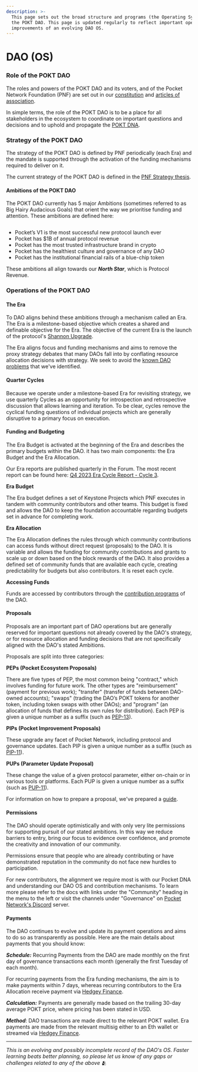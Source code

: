 ```yaml
---
description: >-
  This page sets out the broad structure and programs (the Operating System) of
  the POKT DAO. This page is updated regularly to reflect important operational
  improvements of an evolving DAO OS.
---
```


# DAO (OS)

### Role of the POKT DAO

The roles and powers of the POKT DAO and its voters, and of the Pocket Network Foundation (PNF) are set out in our [constitution](https://github.com/pokt-network/governance/blob/12949c5060638591accd2ba07f07626426723c26/constitution/constitution.md) and [articles of association](https://github.com/pokt-network/governance/blob/12949c5060638591accd2ba07f07626426723c26/foundation/Pocket-Network-Foundation-Articles-of-Association-Highlighted.pdf).

In simple terms, the role of the POKT DAO is to be a place for all stakeholders in the ecosystem to coordinate on important questions and decisions and to uphold and propagate the [POKT DNA](../learn-about-pokt/our-dna.md).

### Strategy of the POKT DAO

The strategy of the POKT DAO is defined by PNF periodically (each Era) and the mandate is supported through the activation of the funding mechanisms required to deliver on it.

The current strategy of the POKT DAO is defined in the [PNF Strategy thesis](https://docs.google.com/document/d/1D-JDGTFbCMsDR-488cRCWRrG0am4Tg\_oaJWslJcnVC0/edit#heading=h.o0jys8nqwju5).

#### Ambitions of the POKT DAO

The POKT DAO currently has 5 major Ambitions (sometimes referred to as Big Hairy Audacious Goals) that orient the way we prioritise funding and attention. These ambitions are defined here:

<figure><img src="../.gitbook/assets/image (1).png" alt=""><figcaption></figcaption></figure>

* Pocket’s V1 is the most successful new protocol launch ever
* Pocket has $1B of annual protocol revenue
* Pocket has the most trusted infrastructure brand in crypto
* Pocket has the healthiest culture and governance of any DAO
* Pocket has the institutional financial rails of a blue-chip token

These ambitions all align towards our _**North Star**_, which is Protocol Revenue.

### Operations of the POKT DAO

#### The Era

To DAO aligns behind these ambitions through a mechanism called an Era. The Era is a milestone-based objective which creates a shared and definable objective for the Era. The objective of the current Era is the launch of the protocol's [Shannon Upgrade](../pokt-protocol/shannon.md).

The Era aligns focus and funding mechanisms and aims to remove the proxy strategy debates that many DAOs fall into by conflating resource allocation decisions with strategy. We seek to avoid the [known DAO problems](https://docs.google.com/document/d/1RETQRH2cgzn3\_72JmF5xr0LW7sIsVyjCmiRY3-wrq3E/edit#heading=h.iif52hhnu202) that we've identified.

#### Quarter Cycles

Because we operate under a milestone-based Era for revisiting strategy, we use quarterly Cycles as an opportunity for introspection and retrospective discussion that allows learning and iteration. To be clear, cycles remove the cyclical funding questions of individual projects which are generally disruptive to a primary focus on execution.

#### Funding and Budgeting

The Era Budget is activated at the beginning of the Era and describes the primary budgets within the DAO. it has two main components: the Era Budget and the Era Allocation.

Our Era reports are published quarterly in the Forum. The most recent report can be found here: [Q4 2023 Era Cycle Report - Cycle 3](https://forum.pokt.network/t/era-cycle-report-cycle-3/4960).

**Era Budget**

The Era budget defines a set of Keystone Projects which PNF executes in tandem with community contributors and other teams. This budget is fixed and allows the DAO to keep the foundation accountable regarding budgets set in advance for completing work.

**Era Allocation**

The Era Allocation defines the rules through which community contributions can access funds without direct request (proposals) to the DAO. It is variable and allows the funding for community contributions and grants to scale up or down based on the block rewards of the DAO. It also provides a defined set of community funds that are available each cycle, creating predictability for budgets but also contributors. It is reset each cycle.

**Accessing Funds**

Funds are accessed by contributors through the [contribution programs](start-contributing/) of the DAO.

#### Proposals

Proposals are an important part of DAO operations but are generally reserved for important questions not already covered by the DAO's strategy, or for resource allocation and funding decisions that are not specifically aligned with the DAO's stated Ambitions.&#x20;

Proposals are split into three categories:

**PEPs (Pocket Ecosystem Proposals)**

There are five types of PEP, the most common being "contract," which involves funding for future work. The other types are "reimbursement" (payment for previous work); "transfer" (transfer of funds between DAO-owned accounts); "swaps" (trading the DAO’s POKT tokens for another token, including token swaps with other DAOs); and "program" (an allocation of funds that defines its own rules for distribution). Each PEP is given a unique number as a suffix (such as [PEP-13](https://forum.pokt.network/t/pep-13-poktscan-app/)).&#x20;

**PIPs (Pocket Improvement Proposals)**

These upgrade any facet of Pocket Network, including protocol and governance updates. Each PIP is given a unique number as a suffix (such as [PIP-11](https://forum.pokt.network/t/pip-11-implementing-an-on-chain-rev-share-mechanism/)).

**PUPs (Parameter Update Proposal)**

These change the value of a given protocol parameter, either on-chain or in various tools or platforms. Each PUP is given a unique number as a suffix (such as [PUP-11](https://forum.pokt.network/t/pup-11-wagmi-inflation/)).

For information on how to prepare a proposal, we've prepared a [guide](https://forum.pokt.network/t/pocket-network-proposal-preparation-guide/4084).

#### Permissions

The DAO should operate optimistically and with only very lite permissions for supporting pursuit of our stated ambitions. In this way we reduce barriers to entry, bring our focus to evidence over confidence, and promote the creativity and innovation of our community.

Permissions ensure that people who are already contributing or have demonstrated reputation in the community do not face new hurdles to participation.

For new contributors, the alignment we require most is with our Pocket DNA and understanding our DAO OS and contribution mechanisms. To learn more please refer to the docs with links under the "Community" heading in the menu to the left or visit the channels under "Governance" on [Pocket Network's Discord](https://discord.gg/azA589Y5) server.

#### Payments

The DAO continues to evolve and update its payment operations and aims to do so as transparently as possible. Here are the main details about payments that you should know:

_**Schedule:**_ Recurring Payments from the DAO are made monthly on the first day of governance transactions each month (generally the first Tuesday of each month).

For recurring payments from the Era funding mechanisms, the aim is to make payments within 7 days, whereas recurring contributors to the Era Allocation receive payment via [Hedgey Finance](https://app.hedgey.finance/).

_**Calculation:**_ Payments are generally made based on the trailing 30-day average POKT price, where pricing has been stated in USD.

_**Method**_: DAO transactions are made direct to the relevant POKT wallet. Era payments are made from the relevant multisig either to an Eth wallet or streamed via [Hedgey Finance](https://app.hedgey.finance/).

***

_This is an evolving and possibly incomplete record of the DAO's OS. Faster learning beats better planning, so please let us know of any gaps or challenges related to any of the above_ 🫂
